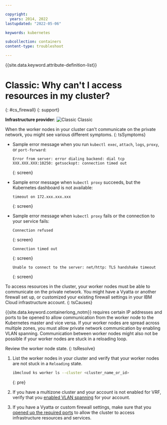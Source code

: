 ```yaml
---

copyright:
  years: 2014, 2022
lastupdated: "2022-05-06"

keywords: kubernetes

subcollection: containers
content-type: troubleshoot

---
```


{{site.data.keyword.attribute-definition-list}}


# Classic: Why can't I access resources in my cluster?
{: #cs_firewall}
{: support}

**Infrastructure provider**: ![Classic](../icons/classic.svg "Classic") Classic


When the worker nodes in your cluster can't communicate on the private network, you might see various different symptoms.
{: tsSymptoms}

- Sample error message when you run `kubectl exec`, `attach`, `logs`, `proxy`, or `port-forward`:
    ```
    Error from server: error dialing backend: dial tcp XXX.XXX.XXX:10250: getsockopt: connection timed out
    ```
    {: screen}

- Sample error message when `kubectl proxy` succeeds, but the Kubernetes dashboard is not available:
    ```
    timeout on 172.xxx.xxx.xxx
    ```
    {: screen}

- Sample error message when `kubectl proxy` fails or the connection to your service fails:
    ```
    Connection refused
    ```
    {: screen}

    ```
    Connection timed out
    ```
    {: screen}

    ```
    Unable to connect to the server: net/http: TLS handshake timeout
    ```
    {: screen}



To access resources in the cluster, your worker nodes must be able to communicate on the private network. You might have a Vyatta or another firewall set up, or customized your existing firewall settings in your IBM Cloud infrastructure account.
{: tsCauses}

{{site.data.keyword.containerlong_notm}} requires certain IP addresses and ports to be opened to allow communication from the worker node to the Kubernetes master and vice versa. If your worker nodes are spread across multiple zones, you must allow private network communication by enabling VLAN spanning. Communication between worker nodes might also not be possible if your worker nodes are stuck in a reloading loop.


Review the worker node state.
{: tsResolve}

1. List the worker nodes in your cluster and verify that your worker nodes are not stuck in a `Reloading` state.
    ```sh
    ibmcloud ks worker ls --cluster <cluster_name_or_id>
    ```
    {: pre}

2. If you have a multizone cluster and your account is not enabled for VRF, verify that you [enabled VLAN spanning](/docs/containers?topic=containers-subnets#subnet-routing) for your account.
3. If you have a Vyatta or custom firewall settings, make sure that you [opened up the required ports](/docs/containers?topic=containers-firewall#firewall_outbound) to allow the cluster to access infrastructure resources and services.






